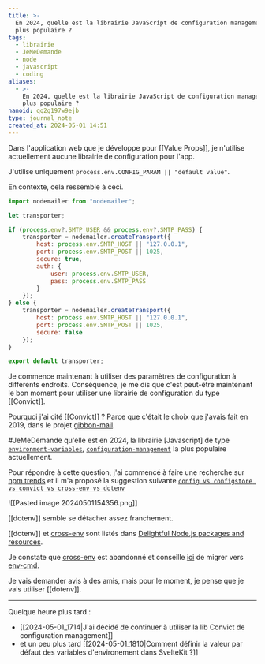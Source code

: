 ```yaml
---
title: >-
  En 2024, quelle est la librairie JavaScript de configuration management la
  plus populaire ?
tags:
  - librairie
  - JeMeDemande
  - node
  - javascript
  - coding
aliases:
  - >-
    En 2024, quelle est la librairie JavaScript de configuration management la
    plus populaire ?
nanoid: qq2g197w9ejb
type: journal_note
created_at: 2024-05-01 14:51
---
```

Dans l'application web que je développe pour [[Value Props]], je n'utilise actuellement aucune librairie de configuration pour l'app.

J'utilise uniquement `process.env.CONFIG_PARAM || "default value"`.

En contexte, cela ressemble à ceci.

```javascript
import nodemailer from "nodemailer";

let transporter;

if (process.env?.SMTP_USER && process.env?.SMTP_PASS) {
    transporter = nodemailer.createTransport({
        host: process.env.SMTP_HOST || "127.0.0.1",
        port: process.env.SMTP_POST || 1025,
        secure: true,
        auth: {
            user: process.env.SMTP_USER,
            pass: process.env.SMTP_PASS
        }
    });
} else {
    transporter = nodemailer.createTransport({
        host: process.env.SMTP_HOST || "127.0.0.1",
        port: process.env.SMTP_POST || 1025,
        secure: false
    });
}

export default transporter;
```

Je commence maintenant à utiliser des paramètres de configuration à différents endroits.
Conséquence, je me dis que c'est peut-être maintenant le bon moment pour utiliser une librairie de configuration du type [[Convict]].

Pourquoi j'ai cité [[Convict]] ? Parce que c'était le choix que j'avais fait en 2019, dans le projet [gibbon-mail](https://github.com/stephane-klein/gibbon-mail).

#JeMeDemande qu'elle est en 2024, la librairie [Javascript] de type [`environment-variables`](https://github.com/topics/environment-variables), [`configuration-management`](https://github.com/topics/configuration-management) la plus populaire actuellement.

Pour répondre à cette question, j'ai commencé à faire une recherche sur [npm trends](https://npmtrends.com/convict) et il m'a proposé la suggestion suivante [`config vs configstore vs convict vs cross-env vs dotenv`](https://npmtrends.com/config-vs-configstore-vs-convict-vs-cross-env-vs-dotenv)

![[Pasted image 20240501154356.png]]

[[dotenv]] semble se détacher assez franchement.

[[dotenv]] et [cross-env](https://github.com/kentcdodds/cross-env) sont listés dans [Delightful Node.js packages and resources](https://github.com/sindresorhus/awesome-nodejs).

Je constate que [cross-env](https://github.com/kentcdodds/cross-env) est abandonné et conseille [ici](https://github.com/kentcdodds/cross-env#other-solutions) de migrer vers [env-cmd](https://github.com/toddbluhm/env-cmd).

Je vais demander avis à des amis, mais pour le moment, je pense que je vais utiliser [[dotenv]].

---

Quelque heure plus tard : 

- [[2024-05-01_1714|J'ai décidé de continuer à utiliser la lib Convict de configuration management]]
- et un peu plus tard [[2024-05-01_1810|Comment définir la valeur par défaut des variables d'environement dans SvelteKit ?]]
